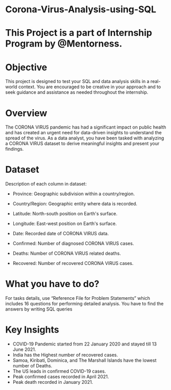 # Corona-Virus-Analysis-using-SQL

# This Project is a part of Internship Program by @Mentorness. 

# Objective
This project is designed to test your SQL and data analysis skills in a real-world context. You are
encouraged to be creative in your approach and to seek guidance and assistance as needed throughout
the internship.

# Overview
The CORONA VIRUS pandemic has had a significant impact on public health and has created an urgent
need for data-driven insights to understand the spread of the virus. As a data analyst, you have been
tasked with analyzing a CORONA VIRUS dataset to derive meaningful insights and present your findings.

# Dataset
Description of each column in dataset:

* Province: Geographic subdivision within a country/region. 

* Country/Region: Geographic entity where data is recorded.

* Latitude: North-south position on Earth's surface.

* Longitude: East-west position on Earth's surface.

* Date: Recorded date of CORONA VIRUS data.

* Confirmed: Number of diagnosed CORONA VIRUS cases.

* Deaths: Number of CORONA VIRUS related deaths.

* Recovered: Number of recovered CORONA VIRUS cases.

# What you have to do?
For tasks details, use “Reference File for Problem Statements” which includes 16 questions for performing
detailed analysis. You have to find the answers by writing SQL queries

# Key Insights
* COVID-19 Pandemic started from 22 January 2020 and stayed till 13 June 2021.
* India has the Highest number of recovered cases.
* Samoa, Kiribati, Dominica, and The Marshall Islands have the lowest number of Deaths.
* The US leads in confirmed COVID-19 cases.
* Peak confirmed cases recorded in April 2021.
* Peak death recorded in January 2021.